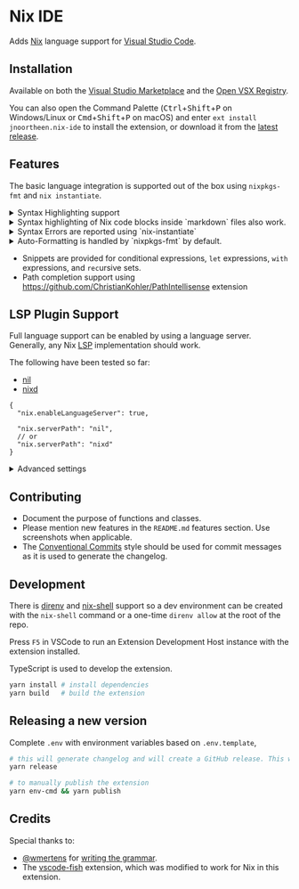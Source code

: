 # Nix IDE

Adds [Nix](https://nixos.org/) language support for [Visual Studio Code](https://code.visualstudio.com/).

## Installation

Available on both the [Visual Studio Marketplace](https://marketplace.visualstudio.com/items?itemName=jnoortheen.nix-ide) and the [Open VSX Registry](https://open-vsx.org/extension/jnoortheen/nix-ide).

You can also open the Command Palette (<kbd>Ctrl</kbd>+<kbd>Shift</kbd>+<kbd>P</kbd> on Windows/Linux or <kbd>Cmd</kbd>+<kbd>Shift</kbd>+<kbd>P</kbd> on macOS) and enter `ext install jnoortheen.nix-ide` to install the extension, or download it from the [latest release](https://github.com/nix-community/vscode-nix-ide/releases/latest).

## Features

The basic language integration is supported out of the box using `nixpkgs-fmt` and `nix instantiate`.

<details>
  <summary>Syntax Highlighting support</summary>
  <img src="./images/docs/nix-syntax-highlight.png" alt="syntax highlighting"/>
</details>    

  
<details>
  <summary>Syntax highlighting of Nix code blocks inside `markdown` files also work.</summary>
  <img src="./images/docs/md-embed-nix.png" alt="embedded syntax highlighting"/>
</details>
  
<details>
  <summary>Syntax Errors are reported using `nix-instantiate`</summary>
  <img src="./images/docs/linting.png" alt="Screenshot of an error message tooltip"/>
</details>
  
<details>
  <summary>
    Auto-Formatting is handled by `nixpkgs-fmt` by default.
  </summary>
  
It can be changed by setting `nix.formatterPath` to any command which can accept file contents on stdin and return formatted text on stdout.
```jsonc      
{
"nix.formatterPath": "nixpkgs-fmt" 
    // "nix.formatterPath": "nixfmt"
    // "nix.formatterPath": ["treefmt", "--stdin", "{file}"]
    // "nix.formatterPath": ["nix", "fmt", "--", "--"] // using flakes with `formatter = pkgs.alejandra;`
}
```

</details> 
  
 - Snippets are provided for conditional expressions, `let` expressions, `with` expressions, and `rec`ursive sets.
 - Path completion support using https://github.com/ChristianKohler/PathIntellisense extension
  

## LSP Plugin Support

Full language support can be enabled by using a language server. Generally, any Nix [LSP](https://microsoft.github.io/language-server-protocol/) implementation should work.

The following have been tested so far:

* [nil](https://github.com/oxalica/nil)
* [nixd](https://github.com/nix-community/nixd)

```jsonc
{
  "nix.enableLanguageServer": true,

  "nix.serverPath": "nil",
  // or
  "nix.serverPath": "nixd"
}
```

<details>
      <summary>Advanced settings </summary>

  
  Pass settings to the language server via the `serverSettings` option.

```jsonc
{
  "nix.serverSettings": {
    "nil": {
      "diagnostics": {
        "ignored": ["unused_binding", "unused_with"]
      },
      "formatting": {
        "command": ["nixpkgs-fmt"]
      }
    }
  }
}
```

```jsonc
{
    "nix.serverSettings": {
        "nixd": {
            "formatting": {
                "command": [ "nixpkgs-fmt" ]
            },
            "options": {
                // By default, this entriy will be read from `import <nixpkgs> { }`.
                // You can write arbitary Nix expressions here, to produce valid "options" declaration result.
                // Tip: for flake-based configuration, utilize `builtins.getFlake`
                "nixos": {
                    "expr": "(builtins.getFlake \"/absolute/path/to/flake\").nixosConfigurations.<name>.options"
                },
                "home-manager": {
                    "expr": "(builtins.getFlake \"/absolute/path/to/flake\").homeConfigurations.<name>.options"
                },
                // Tip: use ${workspaceFolder} variable to define path
                "nix-darwin": {
                  "expr": "(builtins.getFlake \"${workspaceFolder}/path/to/flake\").darwinConfigurations.<name>.options"
                }
            }
        }
    }
}
```
</details>

## Contributing

- Document the purpose of functions and classes.
- Please mention new features in the `README.md` features section. Use screenshots when applicable.
- The [Conventional Commits](https://www.conventionalcommits.org/en/v1.0.0/) style should be used for commit messages as it is used to generate the changelog.

## Development

There is [direnv](https://direnv.net/) and [nix-shell](https://nixos.wiki/wiki/Development_environment_with_nix-shell) support so a dev environment can be created with the `nix-shell` command or a one-time `direnv allow` at the root of the repo.

Press `F5` in VSCode to run an Extension Development Host instance with the extension installed.

TypeScript is used to develop the extension.

```sh
yarn install # install dependencies
yarn build   # build the extension
```

## Releasing a new version

Complete `.env` with environment variables based on `.env.template`,

```sh
# this will generate changelog and will create a GitHub release. This will also trigger jobs to publish the extension.
yarn release

# to manually publish the extension
yarn env-cmd && yarn publish
```

## Credits

Special thanks to:

- [@wmertens](https://github.com/wmertens) for [writing the grammar](https://github.com/wmertens/sublime-nix/blob/master/nix.tmLanguage).
- The [vscode-fish](https://github.com/bmalehorn/vscode-fish/) extension, which was modified to work for Nix in this extension.
